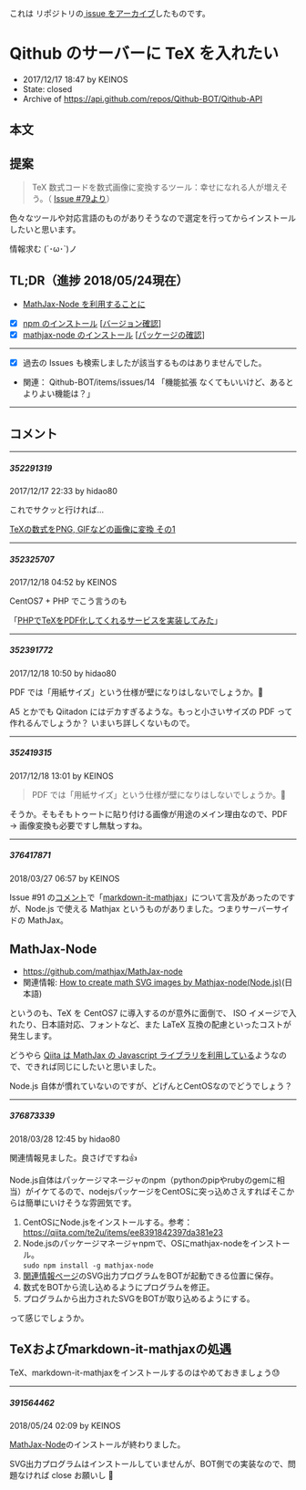 これは  リポジトリの[ issue をアーカイブ]()したものです。

# Qithub のサーバーに TeX を入れたい

- 2017/12/17 18:47 by KEINOS
- State: closed
- Archive of https://api.github.com/repos/Qithub-BOT/Qithub-API

## 本文

## 提案

> TeX 数式コードを数式画像に変換するツール：幸せになれる人が増えそう。（ [Issue #79より](https://github.com/Qithub-BOT/scripts/issues/79#issuecomment-352215922)）

色々なツールや対応言語のものがありそうなので選定を行ってからインストールしたいと思います。

情報求む (´･ω･`)ノ

## TL;DR（進捗 2018/05/24現在）

- [MathJax-Node を利用することに](#issuecomment-376417871)
- [x] [npm のインストール](#issuecomment-376873339) [[バージョン確認](http://qithub.tk/api/version/?key=npm&type=program)]
- [x] [mathjax-node のインストール](#issuecomment-376873339) [[パッケージの確認](http://qithub.tk/api/version/?key=npm+package&type=program)]
----------------

- [x] 過去の Issues も検索しましたが該当するものはありませんでした。
- 関連： Qithub-BOT/items/issues/14 「機能拡張 なくてもいいけど、あるとよりよい機能は？」


-----

## コメント

-----

##### 352291319

2017/12/17 22:33 by hidao80

これでサクッと行ければ…

[TeXの数式をPNG, GIFなどの画像に変換 その1](http://minus9d.hatenablog.com/entry/20111224/1324724159)

-----

##### 352325707

2017/12/18 04:52 by KEINOS

CentOS7 + PHP でこう言うのも

「[PHPでTeXをPDF化してくれるサービスを実装してみた](https://qiita.com/inductor/items/6be85d61ea7c47680100)」

-----

##### 352391772

2017/12/18 10:50 by hidao80

PDF では「用紙サイズ」という仕様が壁になりはしないでしょうか。🤔

A5 とかでも Qiitadon にはデカすぎるような。もっと小さいサイズの PDF って作れるんでしょうか？ いまいち詳しくないもので。

-----

##### 352419315

2017/12/18 13:01 by KEINOS

> PDF では「用紙サイズ」という仕様が壁になりはしないでしょうか。🤔

そうか。そもそもトゥートに貼り付ける画像が用途のメイン理由なので、PDF → 画像変換も必要ですし無駄っすね。


-----

##### 376417871

2018/03/27 06:57 by KEINOS

Issue #91 の[コメント](https://github.com/Qithub-BOT/scripts/issues/91#issuecomment-375948604)で「[markdown-it-mathjax](https://github.com/classeur/markdown-it-mathjax)」について言及があったのですが、Node.js で使える Mathjax というものがありました。つまりサーバーサイドの MathJax。

## MathJax-Node
- https://github.com/mathjax/MathJax-node
- 関連情報: [How to create math SVG images by Mathjax-node(Node.js)](http://cartman0.hatenablog.com/entry/2017/05/14/172311)(日本語)

というのも、TeX を CentOS7 に導入するのが意外に面倒で、 ISO イメージで入れたり、日本語対応、フォントなど、また LaTeX 互換の配慮といったコストが発生します。

どうやら [Qiita は MathJax の Javascript ライブラリを利用している](https://qiita.com/PlanetMeron/items/63ac58898541cbe81ada)ようなので、できれば同じにしたいと思いました。

Node.js 自体が慣れていないのですが、どげんとCentOSなのでどうでしょう？



-----

##### 376873339

2018/03/28 12:45 by hidao80

関連情報見ました。良さげですね👍

Node.js自体はパッケージマネージャのnpm（pythonのpipやrubyのgemに相当）がイケてるので、nodejsパッケージをCentOSに突っ込めさえすればそこからは簡単にいけそうな雰囲気です。

1. CentOSにNode.jsをインストールする。参考：https://qiita.com/te2u/items/ee8391842397da381e23
1. Node.jsのパッケージマネージャnpmで、OSにmathjax-nodeをインストール。  
```sudo npm install -g mathjax-node```
1. [関連情報ページ](http://cartman0.hatenablog.com/entry/2017/05/14/172311)のSVG出力プログラムをBOTが起動できる位置に保存。
1. 数式をBOTから流し込めるようにプログラムを修正。
1. プログラムから出力されたSVGをBOTが取り込めるようにする。

って感じでしょうか。

## TeXおよびmarkdown-it-mathjaxの処遇
TeX、markdown-it-mathjaxをインストールするのはやめておきましょう😓

-----

##### 391564462

2018/05/24 02:09 by KEINOS

[MathJax-Node](http://qithub.tk/api/version/?key=npm+package&type=program)のインストールが終わりました。

SVG出力プログラムはインストールしていませんが、BOT側での実装なので、問題なければ close お願いし 💪 

